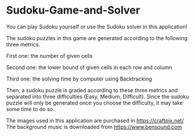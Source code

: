 # Sudoku-Game-and-Solver
You can play Sudoku yourself or use the Sudoku solver in this application!

The sudoku puzzles in this game are generated according to the following three metrics.

First one: the number of given cells

Second one: the lower bound of given cells in each row and column

Third one: the solving time by computer using Backtracking

Then, a sudoku puzzle is graded according to these three metrics and separated into three difficulties (Easy, Medium, Difficult).
Since the sudoku puzzle will only be generated once you choose the difficulty, it may take some time to do so.

The images used in this application are purchased in https://craftpix.net/
The background music is downloaded from https://www.bensound.com
